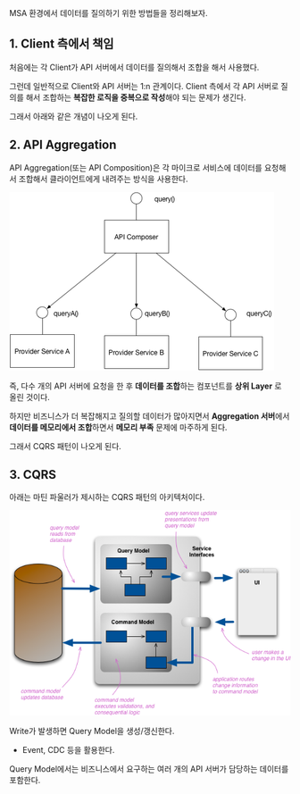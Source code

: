 MSA 환경에서 데이터를 질의하기 위한 방법들을 정리해보자.

## 1. Client 측에서 책임

처음에는 각 Client가 API 서버에서 데이터를 질의해서 조합을 해서 사용했다.

그런데 일반적으로 Client와 API 서버는 1:n 관계이다. 
Client 측에서 각 API 서버로 질의를 해서 조합하는 **복잡한 로직을 중복으로 작성**해야 되는 문제가 생긴다.

그래서 아래와 같은 개념이 나오게 된다.

## 2. API Aggregation

API Aggregation(또는 API Composition)은 각 마이크로 서비스에 데이터를 요청해서 조합해서 클라이언트에게 내려주는 방식을 사용한다.

![img.png](img.png)

즉, 다수 개의 API 서버에 요청을 한 후 **데이터를 조합**하는 컴포넌트를 **상위 Layer** 로 올린 것이다.

하지만 비즈니스가 더 복잡해지고 질의할 데이터가 많아지면서 **Aggregation 서버**에서 **데이터를 메모리에서 조합**하면서 **메모리 부족** 문제에 마주하게 된다.

그래서 CQRS 패턴이 나오게 된다.

## 3. CQRS

아래는 마틴 파울러가 제시하는 CQRS 패턴의 아키텍처이다.

![img_1.png](img_1.png)

Write가 발생하면 Query Model을 생성/갱신한다.
- Event, CDC 등을 활용한다.

Query Model에서는 비즈니스에서 요구하는 여러 개의 API 서버가 담당하는 데이터를 포함한다.